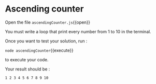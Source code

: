 # Ascending counter 

Open the file `ascendingCounter.js`{{open}}

You must write a loop that print every number from 1 to 10 in the terminal.

Once you want to test your solution, run :

`node ascendingCounter`{{execute}} 

to execute your code.

Your result should be : 

`
1
2
3
4
5
6
7
8
9
10
`